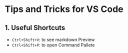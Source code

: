 # Tips and Tricks for VS Code

## 1. Useful Shortcuts
- `Ctrl+Shift+V`: to see markdown Preview
- `Ctrl+Shift+P`: to open Command Pallete
